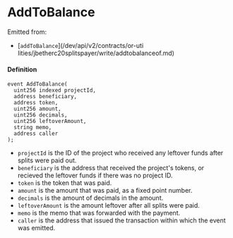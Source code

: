 # AddToBalance

Emitted from:

* [`addToBalance`](/dev/api/v2/contracts/or-uti
lities/jbetherc20splitspayer/write/addtobalanceof.md)

#### Definition

```
event AddToBalance(
  uint256 indexed projectId,
  address beneficiary,
  address token,
  uint256 amount,
  uint256 decimals,
  uint256 leftoverAmount,
  string memo,
  address caller
);
```

* `projectId` is the ID of the project who received any leftover funds after splits were paid out.
* `beneficiary` is the address that received the project's tokens, or recieved the leftover funds if there was no project ID. 
* `token` is the token that was paid.
* `amount` is the amount that was paid, as a fixed point number.
* `decimals` is the amount of decimals in the amount.
* `leftoverAmount` is the amount leftover after all splits were paid. 
* `memo` is the memo that was forwarded with the payment.
* `caller` is the address that issued the transaction within which the event was emitted.
